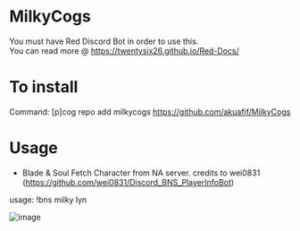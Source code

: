 # MilkyCogs
You must have Red Discord Bot in order to use this. </br>
You can read more @ https://twentysix26.github.io/Red-Docs/

# To install
Command: [p]cog repo add milkycogs https://github.com/akuafif/MilkyCogs



# Usage
- Blade & Soul
Fetch Character from NA server. 
credits to wei0831 (https://github.com/wei0831/Discord_BNS_PlayerInfoBot) 

usage: !bns milky lyn

![image](https://github.com/akuafif/MilkyCogs/blob/master/Capture.JPG)

